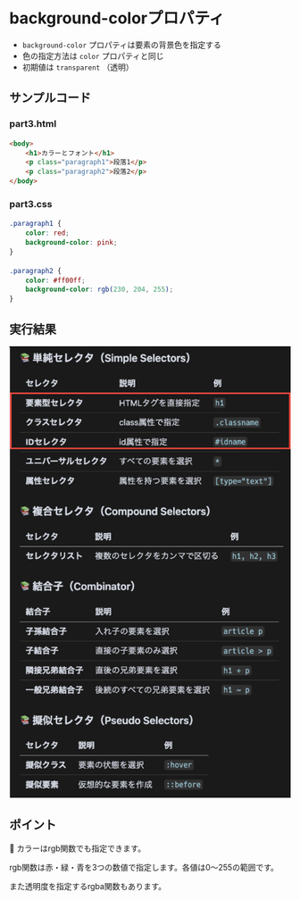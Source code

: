 # background-colorプロパティ

+ `background-color` プロパティは要素の背景色を指定する
+ 色の指定方法は `color` プロパティと同じ
+ 初期値は `transparent` （透明）

## サンプルコード

### part3.html

```html
<body>
    <h1>カラーとフォント</h1>
    <p class="paragraph1">段落1</p>
    <p class="paragraph2">段落2</p>
</body>
```

### part3.css

```css
.paragraph1 {
    color: red;
    background-color: pink;
}

.paragraph2 {
    color: #ff00ff;
    background-color: rgb(230, 204, 255);
}
```

## 実行結果

![](https://raw.githubusercontent.com/murayama333/md2slide/refs/heads/main/md/css/part2/img/02.png)

## ポイント

💬 カラーはrgb関数でも指定できます。

rgb関数は赤・緑・青を3つの数値で指定します。各値は0〜255の範囲です。

また透明度を指定するrgba関数もあります。
